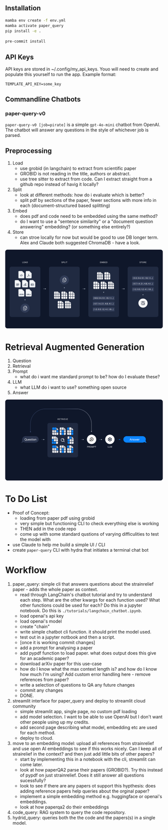 ## Installation
```bash
mamba env create -f env.yml
mamba activate paper_query
pip install -e .

pre-commit install
```

## API Keys
API keys are stored in ~/.config/my_api_keys. Youo will need to create and populate this yourself to run the app. Example format:
```
TEMPLATE_API_KEY=some_key
```

## Commandline Chatbots

### paper-query-v0
`paper-query-v0 [job=pirate]` is a simple `gpt-4o-mini` chatbot from OpenAI. The chatbot will answer any questions in the style of whichever job is parsed.

## Preprocessing
1. Load
    - use grobid (in langchain) to extract from scientific paper
    - GROBID is not reading in the title, authors or abstract.
    - use tree sitter to extract from code. Can I extract straight from a github repo instead of havig it locally?
2. Split
    - look at different methods: how do i evaluate which is better?
    - split pdf by sections of the paper, fewer sections with more info in each (document-structured based splitting)
3. Embed
    - does pdf and code need to be embedded using the same method?
    - do I want to use a "sentence similarity" or a "document question answering" embedding? (or something else entirely?)
4. Store
    - can stroe locally for now but would be good to use DB longer term. Alex and Claude both suggested ChromaDB - have a look.

![image](assets/load_to_store.png)

# Retrieval Augmented Generation
1. Question
2. Retrieval
3. Prompt
    - what do i want me standard prompt to be? how do I evaluate these?
4. LLM
    - what LLM do i want to use? something open source
5. Answer

![image](assets/rag_qna.png)

# To Do List
- Proof of Concept:
    - loading from paper pdf using grobid
    - very simple but functioning CLI to check everything else is working
    - THEN add in the code repo
    - come up with some standard qustions of varying difficulities to test the model with
- use Claude to help me build a simple UI / CLI
- create `paper-query` CLI with hydra that initiates a terminal chat bot

# Workflow
1. paper_query: simple cli that answers questions about the strainrelief paper - adds the whole paper as context.
    - read through LangChain's chatbot tutorial and try to understand each step. What are the other kwargs for each function used? What other functions could be used for each? Do this in a jupyter notebook. Do this is `./tutorials/langchain_chatbot.ipynb`.
    - load openai's api key
    - load openai's model
    - create "chain"
    - write simple chatbot cli function. it should print the model used.
    - test out in a jupyter notbook and then a script.
    - [once it is working commit changes]
    - add a prompt for analysing a paper
    - add pypdf function to load paper. what does output does this give for an academic paper?
    - download arXiv paper for this use-case
    - how do I know what the max context length is? and how do I know how much I'm using? Add custom error handling here - remove references from paper?
    - write a selection of questions to QA any future changes
    - commit any changes
    - DONE.
2. streamlit interface for paper_query and deploy to streamlit cloud community
    - simple streamlit app, single page, no custom pdf loading
    - add model selection. I want to be able to use OpenAI but I don't want other people using up my credits.
    - add second page describing what model, embedding etc are used for each method.
    - deploy to cloud.
3. move to an embedding model: upload all references from strainrelief and use open AI embeddings to see if this works nicely. Can I keep all of strairelief in the context? and then just add little bits of other papers?
    - start by implementing this in a notebook with the cli, streamlit can come later.
    - look at how paperQA2 parse their papers (GROBID?). Try this instead of pypdf on just strainrelief. Does it still answer all questions sucessfully?
    - look to see if there are any papers ot support this hypthesis: does adding reference papers help queries about the orginal paper?
    - implement a simple embedding method e.g. huggingface or openai's embeddings.
    - look at how paperqa2 do their embeddings
4. code_query: RAG system to query the code repository.
5. hydrid_query: queries both the the code and the papers(s) in a single model.
